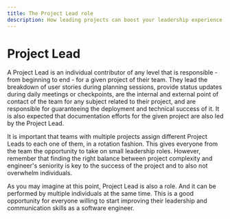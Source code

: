 ```yaml
---
title: The Project Lead role
description: How leading projects can boost your leadership experience
---
```


# Project Lead

A Project Lead is an individual contributor of any level that is responsible - from beginning to end - for a given project of their team. They lead the breakdown of user stories during planning sessions, provide status updates during daily meetings or checkpoints, are the internal and external point of contact of the team for any subject related to their project, and are responsible for guaranteeing the deployment and technical success of it. It is also expected that documentation efforts for the given project are also led by the Project Lead.

It is important that teams with multiple projects assign different Project Leads to each one of them, in a rotation fashion. This gives everyone from the team the opportunity to take on small leadership roles. However, remember that finding the right balance between project complexity and engineer's seniority is key to the success of the project and to also not overwhelm individuals.

As you may imagine at this point, Project Lead is also a role. And it can be performed by multiple individuals at the same time. This is a good opportunity for everyone willing to start improving their leadership and communication skills as a software engineer.
